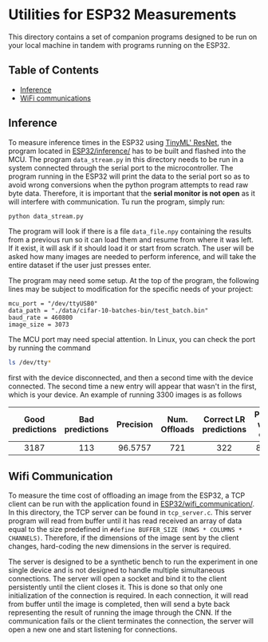 # Utilities for ESP32 Measurements

This directory contains a set of companion programs designed to be run on your local machine in tandem with programs running on the ESP32.

## Table of Contents

- [Inference](#inference)
- [WiFi communications](#wifi-communications)


## Inference

To measure inference times in the ESP32 using [TinyML' ResNet](https://github.com/mlcommons/tiny/tree/master/benchmark/training/image_classification/trained_models), the program located in [ESP32/inference/](../inference) has to be built and flashed into the MCU. The program `data_stream.py` in this directory needs to be run in a system connected through the serial port to the microcontroller. The program running in the ESP32 will print the data to the serial port so as to avoid wrong conversions when the python program attempts to read raw byte data. Therefore, it is important that the **serial monitor is not open** as it will interfere with communication. Tu run the program, simply run:

```bash
python data_stream.py
```

The program will look if there is a file `data_file.npy` containing the results from a previous run so it can load them and resume from where it was left. If it exist, it will ask if it should load it or start from scratch. The user will be asked how many images are needed to perform inference, and will take the entire dataset if the user just presses enter.

The program may need some setup. At the top of the program, the following lines may be subject to modification for the specific needs of your project:

```pyhton
mcu_port = "/dev/ttyUSB0"
data_path = "./data/cifar-10-batches-bin/test_batch.bin"
baud_rate = 460800
image_size = 3073
```

The MCU port may need special attention. In Linux, you can check the port by running the command

```bash
ls /dev/tty*
```

first with the device disconnected, and then a second time with the device connected. The second time a new entry will appear that wasn't in the first, which is your device. An example of running 3300 images is as follows

| **Good predictions** | **Bad predictions** | **Precision** | **Num. Offloads** | **Correct LR predictions** | **Precision without offload** |
|:--------------------:|:-------------------:|:-------------:|:-----------------:|:--------------------------:|:-----------------------------:|
|         3187         |         113         |    96.5757    |        721        |             322            |            86.8181            |


## Wifi Communication

To measure the time cost of offloading an image from the ESP32, a TCP client can be run with the application found in [ESP32/wifi_communication/](../wifi_communication). In this directory, the TCP server can be found in `tcp_server.c`. This server program will read from buffer until it has read received an array of data equal to the size predefined in `#define BUFFER_SIZE (ROWS * COLUMNS * CHANNELS)`. Therefore, if the dimensions of the image sent by the client changes, hard-coding the new dimensions in the server is required.

The server is designed to be a synthetic bench to run the experiment in one single device and is not designed to handle multiple simultaneous connections. The server will open a socket and bind it to the client persistently until the client closes it. This is done so that only one initialization of the connection is required. In each connection, it will read from buffer until the image is completed, then will send a byte back representing the result of running the image through the CNN. If the communication fails or the client terminates the connection, the server will open a new one and start listening for connections. 
